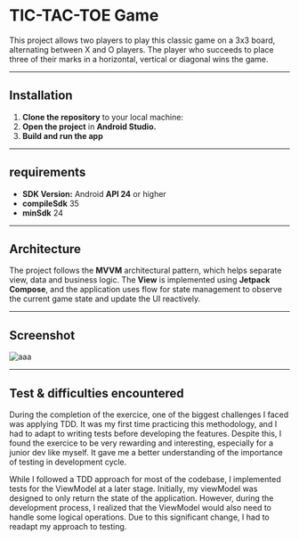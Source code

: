 # TIC-TAC-TOE Game

This project allows two players to play this classic game on a 3x3 board, alternating between X and O players.
The player who succeeds to place three of their marks in a horizontal, vertical or diagonal wins the game.

---

## Installation

1. **Clone the repository** to your local machine:
2. **Open the project** in **Android Studio.**
3. **Build and run the app**

---

## requirements

* **SDK Version:** Android **API 24** or higher
* **compileSdk** 35 
* **minSdk** 24 

---

## Architecture

The project follows the **MVVM** architectural pattern, which helps separate view, data and business logic.
The **View** is implemented using **Jetpack Compose**, and the application uses flow for state management to observe the current game state and update the UI reactively.

---

## Screenshot


![aaa](https://github.com/user-attachments/assets/a77ffe9d-deb9-4b24-a21b-2dac03f28f8c)


---

## Test & difficulties encountered

During the completion of the exercice, one of the biggest challenges I faced was applying TDD. It was my first time practicing this methodology, and I had to adapt to writing tests before developing the features.
Despite this, I found the exercice to be very rewarding and interesting, especially for a junior dev like myself. It gave me a better understanding of the importance of testing in development cycle.

While I followed a TDD approach for most of the codebase, I implemented tests for the ViewModel at a later stage.
Initially, my viewModel was designed to only return the state of the application. However, during the development process, I realized that the ViewModel would also need to handle some logical operations. Due to this significant change, I had to readapt my approach to testing.







